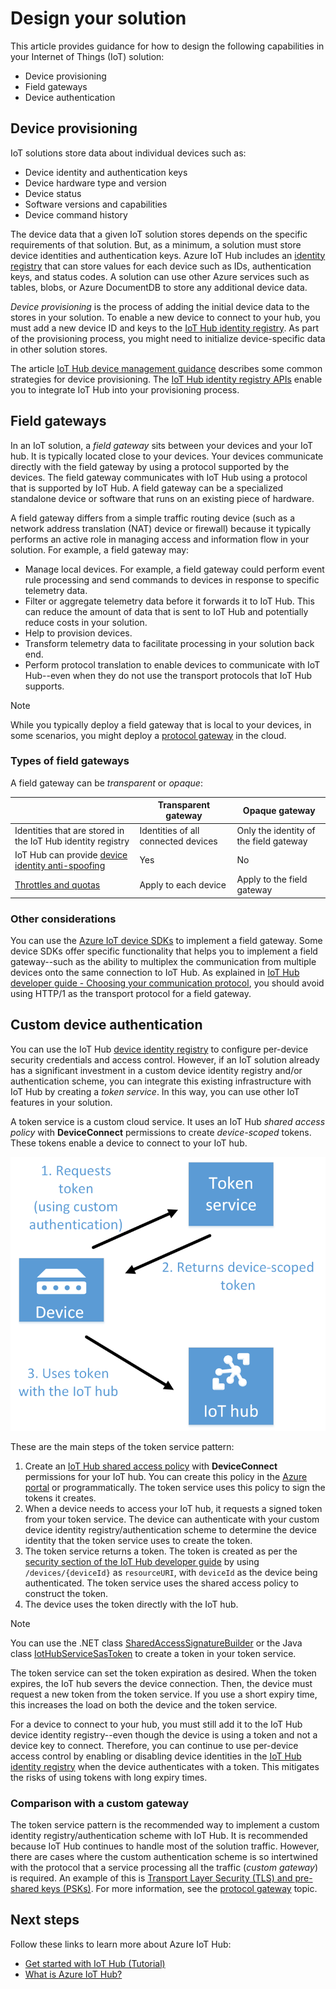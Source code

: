 <properties
 pageTitle="IoT Hub solution guidance | Microsoft Azure"
 description="Guidance topics on gateways, device provisioning, and authentication for developing IoT solutions using Azure IoT Hub."
 services="iot-hub"
 documentationCenter=""
 authors="dominicbetts"
 manager="timlt"
 editor=""/>

<tags
 ms.service="iot-hub"
 ms.devlang="na"
 ms.topic="article"
 ms.tgt_pltfrm="na"
 ms.workload="na"
 ms.date="11/10/2015"
 ms.author="dobett"/>

# Design your solution
This article provides guidance for how to design the following capabilities in your Internet of Things (IoT) solution:

* Device provisioning
* Field gateways
* Device authentication

## Device provisioning
IoT solutions store data about individual devices such as:

* Device identity and authentication keys
* Device hardware type and version
* Device status
* Software versions and capabilities
* Device command history

The device data that a given IoT solution stores depends on the specific requirements of that solution. But, as a minimum, a solution must store device identities and authentication keys. Azure IoT Hub includes an [identity registry](iot-hub-devguide.md#identityregistry) that can store values for each device such as IDs, authentication keys, and status codes. A solution can use other Azure services such as tables, blobs, or Azure DocumentDB to store any additional device data.

*Device provisioning* is the process of adding the initial device data to the stores in your solution. To enable a new device to connect to your hub, you must add a new device ID and keys to the
[IoT Hub identity registry](iot-hub-devguide.md#identityregistry). As part of the provisioning process, you might need to initialize device-specific data in other solution stores.

The article [IoT Hub device management guidance](iot-hub-device-management.md) describes some common strategies for device provisioning. The [IoT Hub identity registry APIs](iot-hub-devguide.md#identityregistry) enable you to integrate IoT Hub into your provisioning process.

## Field gateways
In an IoT solution, a *field gateway* sits between your devices and your IoT hub. It is typically located close to your devices. Your devices communicate directly with the field gateway by using a protocol supported by the devices. The field gateway communicates with IoT Hub using a protocol that is supported by IoT Hub. A field gateway can be a specialized standalone device or software that runs on an existing piece of hardware.

A field gateway differs from a simple traffic routing device (such as a network address translation (NAT) device or firewall) because it typically performs an active role in managing access and information flow in your solution. For example, a field gateway may:

* Manage local devices. For example, a field gateway could perform event rule processing and send commands to devices in response to specific telemetry data.
* Filter or aggregate telemetry data before it forwards it to IoT Hub. This can reduce the amount of data that is sent to IoT Hub and potentially reduce costs in your solution.
* Help to provision devices.
* Transform telemetry data to facilitate processing in your solution back end.
* Perform protocol translation to enable devices to communicate with IoT Hub--even when they do not use the transport protocols that IoT Hub supports.

> [!NOTE]
> While you typically deploy a field gateway that is local to your devices, in some scenarios, you might deploy a [protocol gateway](iot-hub-protocol-gateway.md) in the cloud.
> 
> 
### Types of field gateways
A field gateway can be *transparent* or *opaque*:

| &nbsp; | Transparent gateway | Opaque gateway |
| --- | --- | --- |
| Identities that are stored in the IoT Hub identity registry |Identities of all connected devices |Only the identity of the field gateway |
| IoT Hub can provide [device identity anti-spoofing](iot-hub-devguide.md#antispoofing) |Yes |No |
| [Throttles and quotas](../azure-subscription-service-limits.md/#iot-hub-limits.md) |Apply to each device |Apply to the field gateway |

### Other considerations
You can use the [Azure IoT device SDKs](iot-hub-sdks-summary.md) to implement a field gateway. Some device SDKs offer specific functionality that helps you to implement a field gateway--such as the ability to multiplex the communication from multiple devices onto the same connection to IoT Hub. As explained in [IoT Hub developer guide - Choosing your communication protocol](iot-hub-devguide.md#amqpvshttp), you should avoid using HTTP/1 as the transport protocol for a field gateway.

## Custom device authentication
You can use the IoT Hub [device identity registry](iot-hub-devguide.md#identityregistry) to configure per-device security credentials and access control. However, if an IoT solution already has a significant investment in a custom device identity registry and/or authentication scheme, you can integrate this existing infrastructure with IoT Hub by creating a *token service*. In this way, you can use other IoT features in your solution.

A token service is a custom cloud service. It uses an IoT Hub *shared access policy* with **DeviceConnect** permissions to create *device-scoped* tokens. These tokens enable a device to connect to your IoT hub.

  ![Steps of the token service pattern][img-tokenservice]

These are the main steps of the token service pattern:

1. Create an [IoT Hub shared access policy](iot-hub-devguide.md#security) with **DeviceConnect** permissions for your IoT hub. You can create this policy in the [Azure portal](https://portal.azure.com) or programmatically. The token service uses this policy to sign the tokens it creates.
2. When a device needs to access your IoT hub, it requests a signed token from your token service. The device can authenticate with your custom device identity registry/authentication scheme to determine the device identity that the token service uses to create the token.
3. The token service returns a token. The token is created as per the [security section of the IoT Hub developer guide](iot-hub-devguide.md#security) by using `/devices/{deviceId}` as `resourceURI`, with `deviceId` as the device being authenticated. The token service uses the shared access policy to construct the token.
4. The device uses the token directly with the IoT hub.

> [!NOTE]
> You can use the .NET class [SharedAccessSignatureBuilder](https://msdn.microsoft.com/library/microsoft.azure.devices.common.security.sharedaccesssignaturebuilder.aspx) or the Java class [IotHubServiceSasToken](http://azure.github.io/azure-iot-sdks/java/service/api_reference/com/microsoft/azure/iot/service/auth/IotHubServiceSasToken.html) to create a token in your token service.
> 
> 
The token service can set the token expiration as desired. When the token expires, the IoT hub severs the device connection. Then, the device must request a new token from the token service. If you use a short expiry time, this increases the load on both the device and the token service.

For a device to connect to your hub, you must still add it to the IoT Hub device identity registry--even though the device is using a token and not a device key to connect. Therefore, you can continue to use per-device access control by enabling or disabling device identities in the [IoT Hub identity registry](iot-hub-devguide.md#identityregistry) when the device authenticates with a token. This mitigates the risks of using tokens with long expiry times.

### Comparison with a custom gateway
The token service pattern is the recommended way to implement a custom identity registry/authentication scheme with IoT Hub. It is recommended because IoT Hub continues to handle most of the solution traffic. However, there are cases where the custom authentication scheme is so intertwined with the protocol that a service processing all the traffic (*custom gateway*) is required. An example of this is [Transport Layer Security (TLS) and pre-shared keys (PSKs)](https://tools.ietf.org/html/rfc4279). For more information, see the [protocol gateway](iot-hub-protocol-gateway.md) topic.

## Next steps
Follow these links to learn more about Azure IoT Hub:

* [Get started with IoT Hub (Tutorial)](iot-hub-csharp-csharp-getstarted.md)
* [What is Azure IoT Hub?](iot-hub-what-is-iot-hub.md)

[img-tokenservice]: ./media/iot-hub-guidance/tokenservice.png

[lnk-devguide-identityregistry]: iot-hub-devguide.md#identityregistry
[lnk-device-management]: iot-hub-device-management.md

[lnk-device-sdks]: iot-hub-sdks-summary.md
[lnk-devguide-security]: iot-hub-devguide.md#security
[lnk-tls-psk]: https://tools.ietf.org/html/rfc4279
[lnk-gateway]: iot-hub-protocol-gateway.md

[lnk-get-started]: iot-hub-csharp-csharp-getstarted.md
[lnk-what-is-hub]: iot-hub-what-is-iot-hub.md
[lnk-portal]: https://portal.azure.com
[lnk-throttles-quotas]: ../azure-subscription-service-limits.md/#iot-hub-limits
[lnk-devguide-antispoofing]: iot-hub-devguide.md#antispoofing
[lnk-devguide-protocol]: iot-hub-devguide.md#amqpvshttp
[lnk-dotnet-sas]: https://msdn.microsoft.com/library/microsoft.azure.devices.common.security.sharedaccesssignaturebuilder.aspx
[lnk-java-sas]: http://azure.github.io/azure-iot-sdks/java/service/api_reference/com/microsoft/azure/iot/service/auth/IotHubServiceSasToken.html

